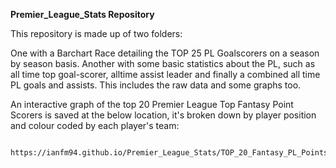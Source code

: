 **Premier_League_Stats Repository**

This repository is made up of two folders:
  
  One with a Barchart Race detailing the TOP 25 PL Goalscorers on a season by season basis. 
  Another with some basic statistics about the PL, such as all time top goal-scorer, alltime assist leader and finally a combined all time 
  PL goals and assists. This includes the raw data and some graphs too.
  
  An interactive graph of the top 20 Premier League Top Fantasy Point Scorers is saved at the below location, it's broken down by player     position and colour coded by each player's team:
  
                                https://ianfm94.github.io/Premier_League_Stats/TOP_20_Fantasy_PL_Pointscorers.html
